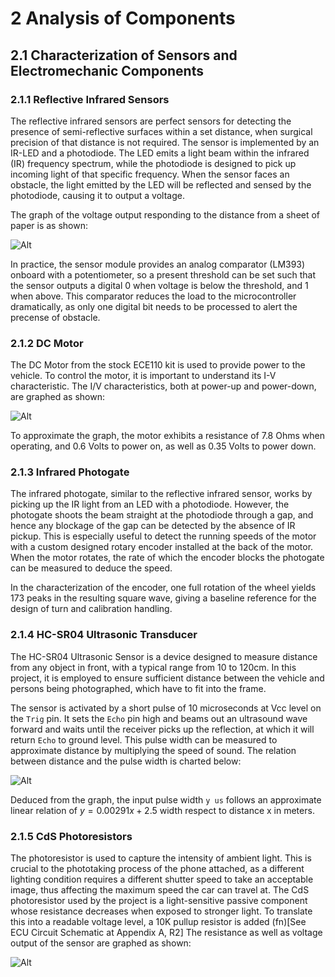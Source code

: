 # 2 Analysis of Components

## 2.1 Characterization of Sensors and Electromechanic Components

### 2.1.1 Reflective Infrared Sensors

The reflective infrared sensors are perfect sensors for detecting the presence of semi-reflective surfaces within a set distance, when surgical precision of that distance is not required. The sensor is implemented by an IR-LED and a photodiode. The LED emits a light beam within the infrared (IR) frequency spectrum, while the photodiode is designed to pick up incoming light of that specific frequency. When the sensor faces an obstacle, the light emitted by the LED will be reflected and sensed by the photodiode, causing it to output a voltage. 

The graph of the voltage output responding to the distance from a sheet of paper is as shown:

![Alt](https://raw.githubusercontent.com/tanyax/NoOneLeftBehind/develop/doc/Final%20Report/img/ir.png)

In practice, the sensor module provides an analog comparator (LM393) onboard with a potentiometer, so a present threshold can be set such that the sensor outputs a digital 0 when voltage is below the threshold, and 1 when above. This comparator reduces the load to the microcontroller dramatically, as only one digital bit needs to be processed to alert the precense of obstacle.

### 2.1.2 DC Motor

The DC Motor from the stock ECE110 kit is used to provide power to the vehicle. To control the motor, it is important to understand its I-V characteristic. The I/V characteristics, both at power-up and power-down, are graphed as shown:

![Alt](https://raw.githubusercontent.com/tanyax/NoOneLeftBehind/develop/doc/Final%20Report/img/motor.png)

To approximate the graph, the motor exhibits a resistance of 7.8 Ohms when operating, and 0.6 Volts to power on, as well as 0.35 Volts to power down. 


### 2.1.3 Infrared Photogate

The infrared photogate, similar to the reflective infrared sensor, works by picking up the IR light from an LED with a photodiode. However, the photogate shoots the beam straight at the photodiode through a gap, and hence any blockage of the gap can be detected by the absence of IR pickup. This is especially useful to detect the running speeds of the motor with a custom designed rotary encoder installed at the back of the motor. When the motor rotates, the rate of which the encoder blocks the photogate can be measured to deduce the speed.

In the characterization of the encoder, one full rotation of the wheel yields 173 peaks in the resulting square wave, giving a baseline reference for the design of turn and calibration handling.

### 2.1.4 HC-SR04 Ultrasonic Transducer

The HC-SR04 Ultrasonic Sensor is a device designed to measure distance from any object in front, with a typical range from 10 to 120cm. In this project, it is employed to ensure sufficient distance between the vehicle and persons being photographed, which have to fit into the frame. 

The sensor is activated by a short pulse of 10 microseconds at Vcc level on the `Trig` pin. It sets the `Echo` pin high and beams out an ultrasound wave forward and waits until the receiver picks up the reflection, at which it will return `Echo` to ground level. This pulse width can be measured to approximate distance by multiplying the speed of sound. The relation between distance and the pulse width is charted below:

![Alt](https://raw.githubusercontent.com/tanyax/NoOneLeftBehind/develop/doc/Final%20Report/img/sr04.png)

Deduced from the graph, the input pulse width `y us` follows an approximate linear relation of $y=0.00291x+2.5$ width respect to distance x in meters.

### 2.1.5 CdS Photoresistors

The photoresistor is used to capture the intensity of ambient light. This is crucial to the phototaking process of the phone attached, as a different lighting condition requires a different shutter speed to take an acceptable image, thus affecting the maximum speed the car can travel at. The CdS photoresistor used by the project is a light-sensitive passive component whose resistance decreases when exposed to stronger light. To translate this into a readable voltage level, a 10K pullup resistor is added (fn)[See ECU Circuit Schematic at Appendix A, R2] The resistance as well as voltage output of the sensor are graphed as shown:

![Alt](https://raw.githubusercontent.com/tanyax/NoOneLeftBehind/develop/doc/Final%20Report/img/cds.png)